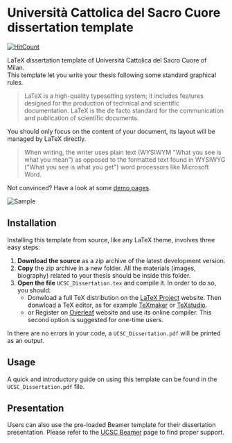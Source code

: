 # Università Cattolica del Sacro Cuore dissertation template

[![HitCount](http://hits.dwyl.io/https://github.com/Francesco-Bianchi//https://github.com/Francesco-Bianchi/UCSC_dissertation_template.svg)](http://hits.dwyl.io/https://github.com/Francesco-Bianchi//https://github.com/Francesco-Bianchi/UCSC_dissertation_template)

LaTeX dissertation template of Università Cattolica del Sacro Cuore of Milan. <br />
This template let you write your thesis following some standard graphical rules. 

> LaTeX is a high-quality typesetting system; it includes features designed for the production of technical and scientific documentation. LaTeX is the de facto standard for the communication and publication of scientific documents. 

You should only focus on the content of your document, its layout will be managed by LaTeX directly.

> When writing, the writer uses plain text (WYSIWYM "What you see is what you mean") as opposed to the formatted text found in WYSIWYG ("What you see is what you get") word processors like Microsoft Word.

Not convinced? Have a look at some [demo pages](https://i.imgur.com/DYuJbmt.png).

![Sample](https://i.imgur.com/DYuJbmt.png)

## Installation
Installing this template from source, like any LaTeX theme, involves three easy steps:
1. **Download the source** as a zip archive of the latest development version.
2. **Copy** the zip archive in a new folder. All the materials (images, biography) related to your thesis should be inside this folder.
3. **Open the file** `UCSC_Dissertation.tex` and compile it. In order to do so, you should:
    - Donwload a full TeX distribution on the [LaTeX Project](https://www.latex-project.org/get/) website. Then donwload a TeX editor, as for example [TeXmaker](http://www.xm1math.net/texmaker/) or [TeXstudio](http://texstudio.sourceforge.net).
    - or Register on [Overleaf](https://www.overleaf.com) website and use its online compiler. This second option is suggested for one-time users.
   
In there are no errors in your code, a `UCSC_Dissertation.pdf` will be printed as an output.
   
## Usage
A quick and introductory guide on using this template can be found in the `UCSC_Dissertation.pdf` file.

## Presentation
Users can also use the pre-loaded Beamer template for their dissertation presentation. Please refer to the [UCSC Beamer](https://github.com/Francesco-Bianchi/UCSC_beamer_template) page to find proper support.
